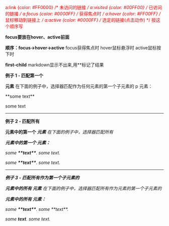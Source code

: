 a:link {color: #FF0000}		/* 未访问的链接 */
a:visited {color: #00FF00}	/* 已访问的链接 */
a:focus {color: #0000FF} /* 获得焦点时 */
a:hover {color: #FF00FF}	/* 鼠标移动到链接上 */
a:active {color: #0000FF}	/* 选定的链接(点击动作) */
按这个顺序写

**focus要放在hover、active前面**

**顺序：focus->hover->active**
focus获得焦点时
hover鼠标悬浮时
active鼠标按下时



**first-child**
markdown显示不出来,用**标记了结果

**例子 1 - 匹配第一个 <p> 元素**
在下面的例子中，选择器匹配作为任何元素的第一个子元素的 p 元素：
<html>
<head>
<style type="text/css">
  p:first-child {
    color: red;
  } 
</style>
</head>
<body>
  <p>**some text**</p>
  <p>some text</p>
</body>
</html>

---

**例子 2 - 匹配所有 <p> 元素中的第一个 <i> 元素**
在下面的例子中，选择器匹配所有 <p> 元素中的第一个 <i> 元素：
<html>
<head>
<style type="text/css">
  p > i:first-child {
    font-weight:bold;
  } 
</style>
</head>
<body>
  <p>some <i>**text**</i>. some <i>text</i>.</p>
  <p>some <i>**text**</i>. some <i>text</i>.</p>
</body>
</html>

---

**例子 3 - 匹配所有作为第一个子元素的 <p> 元素中的所有 <i> 元素**
在下面的例子中，选择器匹配所有作为元素的第一个子元素的 <p> 元素中的所有 <i> 元素：
<html>
<head>
<style type="text/css">
  p:first-child i {
    color:blue;
  } 
</style>
</head>
<body>
  <p>some <i>**text**</i>. some <i>**text**</i>.</p>
  <p>some <i>text</i>. some <i>text</i>.</p>
</body>
</html>